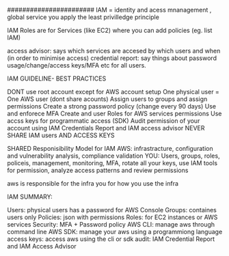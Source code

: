 #######################
IAM = identity and acess mnanagement , global service
you apply the least privilledge principle

IAM Roles are for Services (like EC2) where you can add policies (eg. list IAM)

access advisor: says which services are accesed by which users and when (in order to minimise access)
credential report: say things about password usage/change/access keys/MFA etc for all users.

IAM GUIDELINE- BEST PRACTICES

DONT use root account except for AWS account setup
One physical user = One AWS user (dont share acounts)
Assign users to groups and assign permissions
Create a strong password policy (change every 90 days)
Use and enforece MFA
Create and user Roles for AWS services permissions
Use accss keys for programmatic access (SDK)
Audit permission of your account using IAM Credentials Report and IAM access advisor
NEVER SHARE IAM users AND ACCESS KEYS

SHARED Responisibility Model for IAM
AWS: infrastracture, configuration and vulnerability analysis, compliance validation
YOU: Users, groups, roles, policeis, management, monitoring, MFA, rotate all your keys, use IAM tools for permission, analyze access patterns and review permissions

aws is responsible for the infra
you for how you use the infra

IAM SUMMARY:

Users: physical users has a password for AWS Console
Groups: containes users only
Policies: json with permissions
Roles: for EC2 instances or AWS services
Security: MFA + Password policy
AWS CLI: manage aws through command line
AWS SDK: manage your aws using a programmiong language
access keys: access aws using the cli or sdk
audit: IAM Credential Report and IAM Access Advisor



